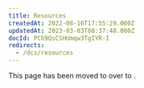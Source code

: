 ```yaml
---
title: Resources
createdAt: 2022-08-16T17:55:29.000Z
updatedAt: 2023-03-03T08:37:48.000Z
docId: PCh9QsCSHUmqw3TgIYR-I
redirects:
  - /dcs/resources
---
```


This page has been moved to over to [](docId\:IsOkCjvE5sqGHcaamSB7X).


